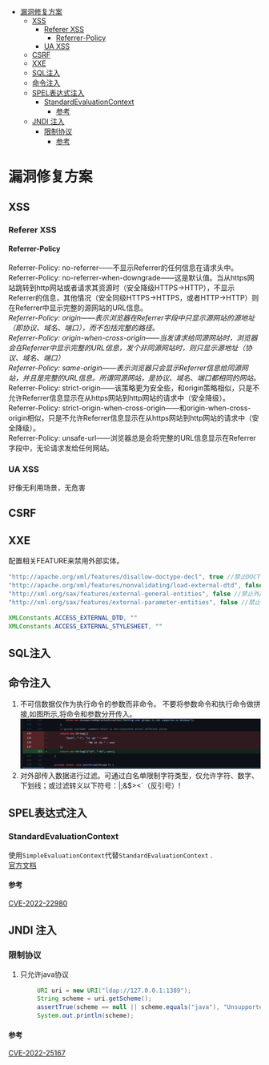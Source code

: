 - [漏洞修复方案](#漏洞修复方案)
  - [XSS](#xss)
    - [Referer XSS](#referer-xss)
      - [Referrer-Policy](#referrer-policy)
    - [UA XSS](#ua-xss)
  - [CSRF](#csrf)
  - [XXE](#xxe)
  - [SQL注入](#sql注入)
  - [命令注入](#命令注入)
  - [SPEL表达式注入](#spel表达式注入)
    - [StandardEvaluationContext](#standardevaluationcontext)
      - [参考](#参考)
  - [JNDI 注入](#jndi-注入)
    - [限制协议](#限制协议)
      - [参考](#参考-1)
# 漏洞修复方案
## XSS
### Referer XSS
#### Referrer-Policy
Referrer-Policy: no-referrer——不显示Referrer的任何信息在请求头中。  
Referrer-Policy: no-referrer-when-downgrade——这是默认值。当从https网站跳转到http网站或者请求其资源时（安全降级HTTPS→HTTP），不显示Referrer的信息，其他情况（安全同级HTTPS→HTTPS，或者HTTP→HTTP）则在Referrer中显示完整的源网站的URL信息。  
*Referrer-Policy: origin——表示浏览器在Referrer字段中只显示源网站的源地址（即协议、域名、端口），而不包括完整的路径。*  
*Referrer-Policy: origin-when-cross-origin——当发请求给同源网站时，浏览器会在Referrer中显示完整的URL信息，发个非同源网站时，则只显示源地址（协议、域名、端口）*  
*Referrer-Policy: same-origin——表示浏览器只会显示Referrer信息给同源网站，并且是完整的URL信息。所谓同源网站，是协议、域名、端口都相同的网站。*  
Referrer-Policy: strict-origin——该策略更为安全些，和origin策略相似，只是不允许Referrer信息显示在从https网站到http网站的请求中（安全降级）。  
Referrer-Policy: strict-origin-when-cross-origin——和origin-when-cross-origin相似，只是不允许Referrer信息显示在从https网站到http网站的请求中（安全降级）。  
Referrer-Policy: unsafe-url——浏览器总是会将完整的URL信息显示在Referrer字段中，无论请求发给任何网站。   
### UA XSS
好像无利用场景，无危害
## CSRF
## XXE
配置相关FEATURE来禁用外部实体。
```java
"http://apache.org/xml/features/disallow-doctype-decl", true //禁止DOCTYPE 声明
"http://apache.org/xml/features/nonvalidating/load-external-dtd", false //禁止导入外部dtd文件
"http://xml.org/sax/features/external-general-entities", false //禁止外部普通实体
"http://xml.org/sax/features/external-parameter-entities", false //禁止外部参数实体
```
```java
XMLConstants.ACCESS_EXTERNAL_DTD, ""
XMLConstants.ACCESS_EXTERNAL_STYLESHEET, ""
```
## SQL注入
## 命令注入
1. 不可信数据仅作为执行命令的参数而非命令。
不要将参数命令和执行命令做拼接,如图所示,将命令和参数分开传入。
![](1.png)
2. 对外部传入数据进行过滤。可通过白名单限制字符类型，仅允许字符、数字、下划线；或过滤转义以下符号：|;&$><`（反引号）!
## SPEL表达式注入
### StandardEvaluationContext
使用`SimpleEvaluationContext`代替`StandardEvaluationContext` .  
[官方文档](https://docs.spring.io/spring-framework/docs/5.0.6.RELEASE/javadoc-api/org/springframework/expression/spel/support/SimpleEvaluationContext.html)  
#### 参考
[CVE-2022-22980](https://github.com/spring-projects/spring-data-mongodb/commit/5e241c6ea55939c9587fad5058a07d7b3f0ccbd3)
## JNDI 注入
### 限制协议
1. 只允许java协议
```java
        URI uri = new URI("ldap://127.0.0.1:1389");
        String scheme = uri.getScheme();
        assertTrue(scheme == null || scheme.equals("java"), "Unsupported JNDI URI: ");
        System.out.println(scheme);
```  
#### 参考  
[CVE-2022-25167](https://github.com/apache/flume/commit/dafb26c)  
